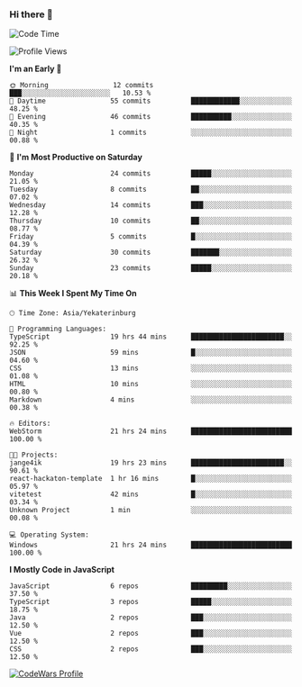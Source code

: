 ### Hi there 👋

<!--START_SECTION:waka-->
![Code Time](http://img.shields.io/badge/Code%20Time-155%20hrs%2024%20mins-blue)

![Profile Views](http://img.shields.io/badge/Profile%20Views-0-blue)

**I'm an Early 🐤** 

```text
🌞 Morning                12 commits          ███░░░░░░░░░░░░░░░░░░░░░░   10.53 % 
🌆 Daytime                55 commits          ████████████░░░░░░░░░░░░░   48.25 % 
🌃 Evening                46 commits          ██████████░░░░░░░░░░░░░░░   40.35 % 
🌙 Night                  1 commits           ░░░░░░░░░░░░░░░░░░░░░░░░░   00.88 % 
```
📅 **I'm Most Productive on Saturday** 

```text
Monday                   24 commits          █████░░░░░░░░░░░░░░░░░░░░   21.05 % 
Tuesday                  8 commits           ██░░░░░░░░░░░░░░░░░░░░░░░   07.02 % 
Wednesday                14 commits          ███░░░░░░░░░░░░░░░░░░░░░░   12.28 % 
Thursday                 10 commits          ██░░░░░░░░░░░░░░░░░░░░░░░   08.77 % 
Friday                   5 commits           █░░░░░░░░░░░░░░░░░░░░░░░░   04.39 % 
Saturday                 30 commits          ███████░░░░░░░░░░░░░░░░░░   26.32 % 
Sunday                   23 commits          █████░░░░░░░░░░░░░░░░░░░░   20.18 % 
```


📊 **This Week I Spent My Time On** 

```text
🕑︎ Time Zone: Asia/Yekaterinburg

💬 Programming Languages: 
TypeScript               19 hrs 44 mins      ███████████████████████░░   92.25 % 
JSON                     59 mins             █░░░░░░░░░░░░░░░░░░░░░░░░   04.60 % 
CSS                      13 mins             ░░░░░░░░░░░░░░░░░░░░░░░░░   01.08 % 
HTML                     10 mins             ░░░░░░░░░░░░░░░░░░░░░░░░░   00.80 % 
Markdown                 4 mins              ░░░░░░░░░░░░░░░░░░░░░░░░░   00.38 % 

🔥 Editors: 
WebStorm                 21 hrs 24 mins      █████████████████████████   100.00 % 

🐱‍💻 Projects: 
jange4ik                 19 hrs 23 mins      ███████████████████████░░   90.61 % 
react-hackaton-template  1 hr 16 mins        █░░░░░░░░░░░░░░░░░░░░░░░░   05.97 % 
vitetest                 42 mins             █░░░░░░░░░░░░░░░░░░░░░░░░   03.34 % 
Unknown Project          1 min               ░░░░░░░░░░░░░░░░░░░░░░░░░   00.08 % 

💻 Operating System: 
Windows                  21 hrs 24 mins      █████████████████████████   100.00 % 
```

**I Mostly Code in JavaScript** 

```text
JavaScript               6 repos             █████████░░░░░░░░░░░░░░░░   37.50 % 
TypeScript               3 repos             █████░░░░░░░░░░░░░░░░░░░░   18.75 % 
Java                     2 repos             ███░░░░░░░░░░░░░░░░░░░░░░   12.50 % 
Vue                      2 repos             ███░░░░░░░░░░░░░░░░░░░░░░   12.50 % 
CSS                      2 repos             ███░░░░░░░░░░░░░░░░░░░░░░   12.50 % 
```




<!--END_SECTION:waka-->

[![CodeWars Profile](https://www.codewars.com/users/jange4ik/badges/small)](https://www.codewars.com/users/jange4ik)
